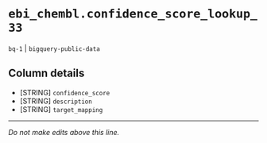 # `ebi_chembl.confidence_score_lookup_33`
`bq-1` | `bigquery-public-data`

## Column details
* [STRING]    `confidence_score`
* [STRING]    `description`
* [STRING]    `target_mapping`

-------------------------------------------------------------------------------
*Do not make edits above this line.*
